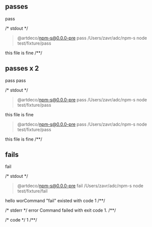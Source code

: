 ## passes
pass

/* stdout */

> @artdeco/npm-s@0.0.0-pre pass /Users/zavr/adc/npm-s
> node test/fixture/pass

this file is fine
/**/

## passes x 2
pass pass

/* stdout */

> @artdeco/npm-s@0.0.0-pre pass /Users/zavr/adc/npm-s
> node test/fixture/pass

this file is fine

> @artdeco/npm-s@0.0.0-pre pass /Users/zavr/adc/npm-s
> node test/fixture/pass

this file is fine
/**/

## fails
fail

/* stdout */

> @artdeco/npm-s@0.0.0-pre fail /Users/zavr/adc/npm-s
> node test/fixture/fail

hello worCommand "fail" existed with code 1
/**/

/* stderr */
error Command failed with exit code 1.
/**/

/* code */
1
/**/
